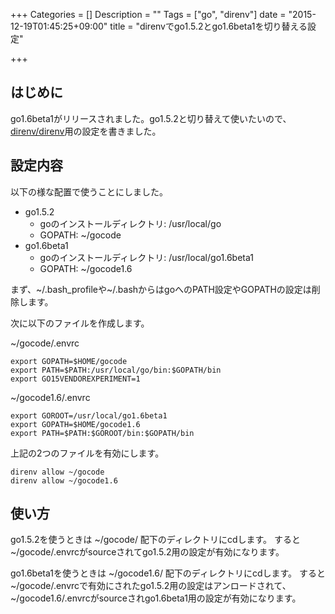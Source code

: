 +++
Categories = []
Description = ""
Tags = ["go", "direnv"]
date = "2015-12-19T01:45:25+09:00"
title = "direnvでgo1.5.2とgo1.6beta1を切り替える設定"

+++
## はじめに
go1.6beta1がリリースされました。go1.5.2と切り替えて使いたいので、[direnv/direnv](https://github.com/direnv/direnv)用の設定を書きました。

## 設定内容
以下の様な配置で使うことにしました。

* go1.5.2
  * goのインストールディレクトリ: /usr/local/go
  * GOPATH: ~/gocode
* go1.6beta1
  * goのインストールディレクトリ: /usr/local/go1.6beta1
  * GOPATH: ~/gocode1.6

まず、~/.bash_profileや~/.bashからはgoへのPATH設定やGOPATHの設定は削除します。

次に以下のファイルを作成します。

~/gocode/.envrc
```
export GOPATH=$HOME/gocode
export PATH=$PATH:/usr/local/go/bin:$GOPATH/bin
export GO15VENDOREXPERIMENT=1
```

~/gocode1.6/.envrc
```
export GOROOT=/usr/local/go1.6beta1
export GOPATH=$HOME/gocode1.6
export PATH=$PATH:$GOROOT/bin:$GOPATH/bin
```

上記の2つのファイルを有効にします。
```
direnv allow ~/gocode
direnv allow ~/gocode1.6
```

## 使い方

go1.5.2を使うときは ~/gocode/ 配下のディレクトリにcdします。
すると~/gocode/.envrcがsourceされてgo1.5.2用の設定が有効になります。

go1.6beta1を使うときは ~/gocode1.6/ 配下のディレクトリにcdします。
すると~/gocode/.envrcで有効にされたgo1.5.2用の設定はアンロードされて、~/gocode1.6/.envrcがsourceされgo1.6beta1用の設定が有効になります。
